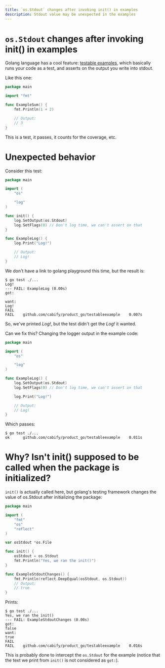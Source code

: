 ```yaml
---
title: `os.Stdout` changes after invoking init() in examples
description: Stdout value may be unexpected in the examples
--- 
```


# `os.Stdout` changes after invoking init() in examples

Golang language has a cool feature: [testable
examples](https://blog.golang.org/examples), which basically runs your code as a
test, and asserts on the output you write into stdout.

Like this one:

```go
package main

import "fmt"

func ExampleSum() {
	fmt.Println(1 + 2)

	// Output:
	// 3
}
```

This is a test, it passes, it counts for the coverage, etc.

# Unexpected behavior

Consider this test:

```go
package main

import (
	"os"

	"log"
)

func init() {
	log.SetOutput(os.Stdout)
	log.SetFlags(0) // Don't log time, we can't assert on that
}

func ExampleLog() {
	log.Print("Log!")

	// Output:
	// Log!
}
```

We don't have a link to golang playground this time, but the result is:

```
$ go test ./...
Log!
--- FAIL: ExampleLog (0.00s)
got:

want:
Log!
FAIL
FAIL	github.com/cabify/product_go/testableexample	0.007s
```

So, we've printed _Log!_, but the test didn't get the _Log!_ it wanted.

Can we fix this? Changing the logger output in the example code:

```go
package main

import (
	"os"

	"log"
)

func ExampleLog() {
	log.SetOutput(os.Stdout)
	log.SetFlags(0) // Don't log time, we can't assert on that

	log.Print("Log!")

	// Output:
	// Log!
}
```

Which passes:

```
$ go test ./...
ok  	github.com/cabify/product_go/testableexample	0.011s
```

# Why? Isn't init() supposed to be called when the package is initialized?

`init()` is actually called here, but golang's testing framework changes the
value of os.Stdout after initializing the package:

```go
package main

import (
	"fmt"
	"os"
	"reflect"
)

var osStdout *os.File

func init() {
	osStdout = os.Stdout
	fmt.Println("Yes, we ran the init()")
}

func ExampleStdoutChanges() {
	fmt.Println(reflect.DeepEqual(osStdout, os.Stdout))
	// Output:
	// true
}
```

Prints:

```
$ go test ./...
Yes, we ran the init()
--- FAIL: ExampleStdoutChanges (0.00s)
got:
false
want:
true
FAIL
FAIL	github.com/cabify/product_go/testableexample	0.016s
```

This is probably done to intercept the `os.Stdout` for the example (notice that
the text we print from `init()` is not considered as `got:`). 
